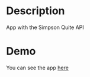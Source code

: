 # Description

App with the Simpson Quite API

# Demo

You can see the app [here](https://emilydeat.github.io/ajax-simpsons-quote/)